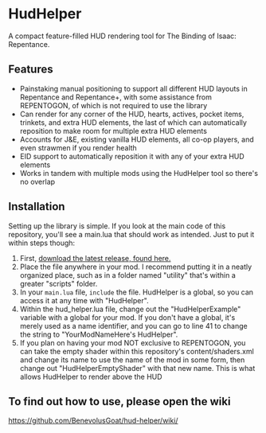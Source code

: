 # HudHelper
 A compact feature-filled HUD rendering tool for The Binding of Isaac: Repentance.

## Features

- Painstaking manual positioning to support all different HUD layouts in Repentance and Repentance+, with some assistance from REPENTOGON, of which is not required to use the library
- Can render for any corner of the HUD, hearts, actives, pocket items, trinkets, and extra HUD elements, the last of which can automatically reposition to make room for multiple extra HUD elements
- Accounts for J&E, existing vanilla HUD elements, all co-op players, and even strawmen if you render health
- EID support to automatically reposition it with any of your extra HUD elements
- Works in tandem with multiple mods using the HudHelper tool so there's no overlap

## Installation
Setting up the library is simple. If you look at the main code of this repository, you'll see a main.lua that should work as intended. Just to put it within steps though:
1. First, [download the latest release, found here.](https://github.com/BenevolusGoat/hud-helper/releases/)
2. Place the file anywhere in your mod. I recommend putting it in a neatly organized place, such as in a folder named "utility" that's within a greater "scripts" folder.
3. In your `main.lua` file, `include` the file. HudHelper is a global, so you can access it at any time with "HudHelper".
4. Within the hud_helper.lua file, change out the "HudHelperExample" variable with a global for your mod. If you don't have a global, it's merely used as a name identifier, and you can go to line 41 to change the string to "YourModNameHere's HudHelper".
5. If you plan on having your mod NOT exclusive to REPENTOGON, you can take the empty shader within this repository's content/shaders.xml and change its name to use the name of the mod in some form, then change out "HudHelperEmptyShader" with that new name. This is what allows HudHelper to render above the HUD

## To find out how to use, please open the wiki
https://github.com/BenevolusGoat/hud-helper/wiki/
